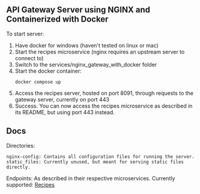 ## API Gateway Server using NGINX and Containerized with Docker

To start server:
1. Have docker for windows (haven't tested on linux or mac)
2. Start the recipes microservice (nginx requires an upstream server to connect to)
3. Switch to the services/nginx_gateway_with_docker folder
4. Start the docker container:
    ```
    docker compose up
    ```
5. Access the recipes server, hosted on port 8091, through requests to the gateway server, currently on port 443
6. Success. You can now access the recipes microservice as described in its README, but using port 443 instead.


## Docs

Directories: 

    nginx-config: Contains all configuration files for running the server.
    static_files: Currently unused, but meant for serving static files directly.
    
Endpoints:
    As described in their respective microservices.
    Currently supported:
    [Recipes](https://github.com/emichaud998/cooking_app_group_C/tree/master/services/Recipes#recipes-http-rest-api-endpoints-list)
